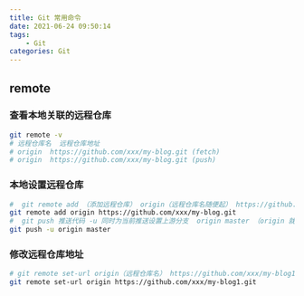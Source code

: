 ```yaml
---
title: Git 常用命令
date: 2021-06-24 09:50:14
tags:
	- Git
categories: Git
---
```




## remote

###  查看本地关联的远程仓库

```bash
git remote -v
# 远程仓库名  远程仓库地址 
# origin  https://github.com/xxx/my-blog.git (fetch)
# origin  https://github.com/xxx/my-blog.git (push)
```
### 本地设置远程仓库

```bash
#  git remote add （添加远程仓库） origin（远程仓库名随便起） https://github.com/xxx/my-blog.git （远程仓库地址）
git remote add origin https://github.com/xxx/my-blog.git
#  git push 推送代码 -u 同时为当前推送设置上游分支  origin master （origin 就是上面起的远程仓库名 master 分支名）
git push -u origin master
```
### 修改远程仓库地址

```bash
# git remote set-url origin（远程仓库名） https://github.com/xxx/my-blog1.git （远程仓库地址）
git remote set-url origin https://github.com/xxx/my-blog1.git

```

